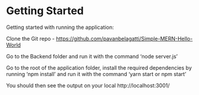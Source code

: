 # Getting Started 
Getting started with running the application:

Clone the Git repo - https://github.com/pavanbelagatti/Simple-MERN-Hello-World

Go to the Backend folder and run it with the command ‘node server.js’ 

Go to the root of the application folder, install the required dependencies by running ‘npm install’ and run it with the command ‘yarn start or npm start’

You should then see the output on your local http://localhost:3001/
